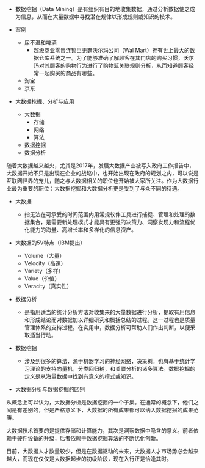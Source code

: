 - 数据挖掘（Data Mining）是有组织有目的地收集数据，通过分析数据使之成为信息，从而在大量数据中寻找潜在规律以形成规则或知识的技术。

- 案例
	- 尿不湿和啤酒
		- 超级商业零售连锁巨无霸沃尔玛公司（Wal Mart）拥有世上最大的数据仓库系统之一。为了能够准确了解顾客在其门店的购买习惯，沃尔玛对其顾客的购物行为进行了购物篮关联规则分析，从而知道顾客经常一起购买的商品有哪些。
	- 淘宝
	- 京东

- 大数据挖掘、分析与应用
	- 大数据
		- 存储
		- 网络
		- 算法		
	- 数据挖掘
	- 数据分析

随着大数据越来越火，尤其是2017年，发展大数据产业被写入政府工作报告中，大数据开始不只是出现在企业的战略中，也开始出现在政府的规划之内，可以说是互联网世界的宠儿，随之与大数据相关的职位也开始被大家所关注。作为大数据行业最为重要的职位：大数据挖掘和大数据分析更是受到了与众不同的待遇。

- 大数据
	- 指无法在可承受的时间范围内用常规软件工具进行捕捉、管理和处理的数据集合，是需要新处理模式才能具有更强的决策力、洞察发现力和流程优化能力的海量、高增长率和多样化的信息资产。

- 大数据的5V特点（IBM提出）
	- Volume（大量）
	- Velocity（高速）
	- Variety（多样）
	- Value（价值）
	- Veracity（真实性） 

- 数据分析
	- 是指用适当的统计分析方法对收集来的大量数据进行分析，提取有用信息和形成结论而对数据加以详细研究和概括总结的过程。这一过程也是质量管理体系的支持过程。在实用中，数据分析可帮助人们作出判断，以便采取适当行动。

- 数据挖掘 
	- 涉及到很多的算法，源于机器学习的神经网络，决策树，也有基于统计学习理论的支持向量机，分类回归树，和关联分析的诸多算法。数据挖掘的定义是从海量数据中找到有意义的模式或知识。

- 大数据分析与数据挖掘的区别

从概念上可以认为，大数据分析是数据挖掘的一个子集。在通常的概念下，他们之间是有差别的，但是严格意义下，大数据的所有成果都可以纳入数据挖掘的成果范畴。

大数据技术首要的是提供存储和计算能力，其次是洞察数据中隐含的意义。前者依赖于硬件设备的升级，后者依赖于数据挖掘算法的不断优化创新。


目前，大数据人才数量较少，但是在数据驱动的未来，大数据人才市场势必会越来越大，而现在仅仅是大数据起步的初级阶段，现在入行正是恰逢其时。

